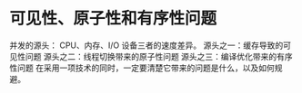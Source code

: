 # 可见性、原子性和有序性问题

并发的源头：
CPU、内存、I/O 设备三者的速度差异。
源头之一：缓存导致的可见性问题
源头之二：线程切换带来的原子性问题
源头之三：编译优化带来的有序性问题
在采用一项技术的同时，一定要清楚它带来的问题是什么，以及如何规避。
